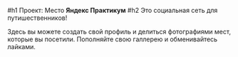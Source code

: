 #h1                Проект: Место
                                    __Яндекс Практикум__
#h2 Это социальная сеть для путишественников!

Здесь вы можете создать свой профиль и делиться фотографиями мест, которые вы посетили. 
Пополняйте свою галлерею и обменивайтесь лайками.

